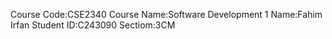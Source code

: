 Course Code:CSE2340
Course Name:Software Development 1
Name:Fahim Irfan
Student ID:C243090
Sectiom:3CM
